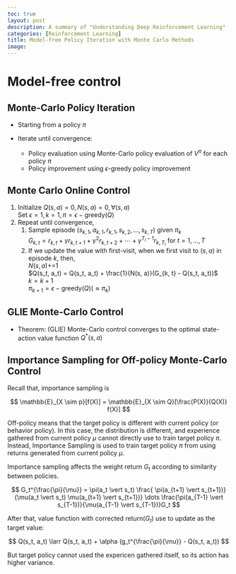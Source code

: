 ```yaml
---
toc: true
layout: post
description: A summary of "Understanding Deep Reinforcement Learning"
categories: [Reinforcement Learning]
title: Model-free Policy Iteration with Monte Carlo Methods
image: 
---
```


# Model-free control

## Monte-Carlo Policy Iteration
- Starting from a policy $\pi$

- Iterate until convergence:
  - Policy evaluation using Monte-Carlo policy evaluation of $V^{\pi}$ for each policy $\pi$
  - Policy improvement using $\epsilon$-greedy policy improvement

## Monte Carlo Online Control

1. Initialize $Q(s, a) = 0, N(s, a) = 0, \forall (s, a)$ \
Set $\epsilon=1, k=1, \pi=\epsilon-\text{greedy}(Q)$
2. Repeat until convergence,
   1. Sample episode ($s_{k, 1}, a_{k, 1}, r_{k,1}, s_{k, 2}, \dots, s_{k, T}$) given $\pi_k$ \
   $G_{k, t} =r_{k, t} + \gamma r_{k, t+1} + \gamma^2 r_{k, t+2} + \cdots + \gamma^{T_i - 1} r_{k, T_i}$ for $t=1, \dots,T$
   2. If we update the value with first-visit, when we first visit to $(s, a)$ in episode $k$, then,\
   $N(s,a) \mathrel{+{=}} 1$\
   $Q(s_t, a_t) = Q(s_t, a_t) + \frac{1}{N(s, a)}(G_{k, t} - Q(s_t, a_t))$ \
   $k = k + 1$ \
   $\pi_{k+1} = \epsilon-\text{greedy}(Q) (\approx \pi_k)$

## GLIE Monte-Carlo Control
- Theorem: (GLIE) Monte-Carlo control converges to the optimal state-action value function $Q^{*}(s, a)$

## Importance Sampling for Off-policy Monte-Carlo Control
Recall that, importance sampling is

$$ \mathbb{E}_{X \sim p}[f(X)] = \mathbb{E}_{X \sim Q}[\frac{P(X)}{Q(X)} f(X)] $$

Off-policy means that the target policy is different with current policy (or behavior policy). In this case, the distribution is different, and experience gathered from current policy $\mu$ cannot directly use to train target policy $\pi$. Instead, Importance Sampling is used to train target policy $\pi$ from using returns generated from current policy $\mu$.

Importance sampling affects the weight return $G_t$ according to similarity between policies.

$$ G_t^{\frac{\pi}{\mu}} = \pi(a_t \vert s_t) \frac{ \pi(a_{t+1} \vert s_{t+1})}{\mu(a_t \vert s_t) \mu(a_{t+1} \vert s_{t+1})} \dots \frac{\pi(a_{T-1} \vert s_{T-1})}{\mu(a_{T-1} \vert s_{T-1})}G_t $$

After that, value function with corrected return($G_t$) use to update as the target value:

$$ Q(s_t, a_t) \larr Q(s_t, a_t) + \alpha (g_t^{\frac{\pi}{\mu}} - Q(s_t, a_t)) $$

But target policy cannot used the expericen gathered itself, so its action has higher variance.